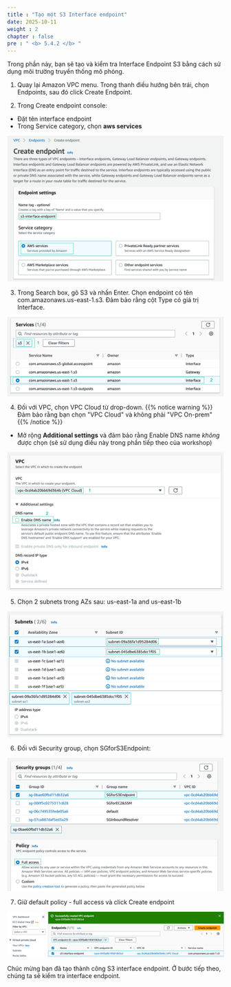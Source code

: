 ```yaml
---
title : "Tạo một S3 Interface endpoint"
date: 2025-10-11
weight : 2
chapter : false
pre : " <b> 5.4.2 </b> "
---
```


Trong phần này, bạn sẽ tạo và kiểm tra Interface Endpoint  S3 bằng cách sử dụng môi trường truyền thống mô phỏng.

1. Quay lại Amazon VPC menu. Trong thanh điều hướng bên trái, chọn Endpoints, sau đó click Create Endpoint.

2. Trong Create endpoint console:
+ Đặt tên interface endpoint
+ Trong Service category, chọn **aws services** 

![name](/images/5-Workshop/5.4-S3-onprem/s3-interface-endpoint1.png)

3.  Trong Search box, gõ S3 và nhấn Enter. Chọn endpoint có tên com.amazonaws.us-east-1.s3. Đảm bảo rằng cột Type có giá trị Interface.

![service](/images/5-Workshop/5.4-S3-onprem/s3-interface-endpoint2.png)

4. Đối với VPC, chọn VPC Cloud từ drop-down.
{{% notice warning %}}
Đảm bảo rằng bạn chọn "VPC Cloud" và không phải "VPC On-prem"
{{% /notice %}}
+ Mở rộng **Additional settings** và đảm bảo rằng Enable DNS name *không* được chọn (sẽ sử dụng điều này trong phần tiếp theo của workshop)

![vpc](/images/5-Workshop/5.4-S3-onprem/s3-interface-endpoint3.png)

5. Chọn 2 subnets trong AZs sau: us-east-1a and us-east-1b

![subnets](/images/5-Workshop/5.4-S3-onprem/s3-interface-endpoint4.png)

6. Đối với Security group, chọn SGforS3Endpoint:

![sg](/images/5-Workshop/5.4-S3-onprem/s3-interface-endpoint5.png)

7. Giữ default policy - full access và click Create endpoint

![success](/images/5-Workshop/5.4-S3-onprem/s3-interface-endpoint-success.png)

Chúc mừng bạn đã tạo thành công S3 interface endpoint. Ở bước tiếp theo, chúng ta sẽ kiểm tra interface endpoint.
